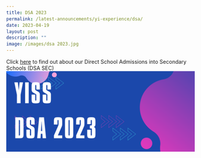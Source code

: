 ```yaml
---
title: DSA 2023
permalink: /latest-announcements/yi-experience/dsa/
date: 2023-04-19
layout: post
description: ""
image: /images/dsa 2023.jpg
---
```

Click [here](https://www.yusofishaksec.moe.edu.sg/yi-experience/dsa/) to find out about our Direct School Admissions into Secondary Schools (DSA SEC)
![](/images/blue%20and%20pink%20modern%20tech%20electronics%20and%20technology%20retractable%20exhibition%20banner.png)